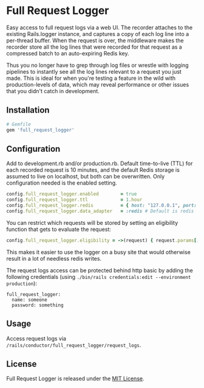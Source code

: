 # Full Request Logger

Easy access to full request logs via a web UI. The recorder attaches to the existing Rails.logger instance,
and captures a copy of each log line into a per-thread buffer. When the request is over, the middleware makes
the recorder store all the log lines that were recorded for that request as a compressed batch to an auto-expiring Redis key.

Thus you no longer have to grep through log files or wrestle with logging pipelines to instantly see all the
log lines relevant to a request you just made. This is ideal for when you're testing a feature in the wild with
production-levels of data, which may reveal performance or other issues that you didn't catch in development.

## Installation

```ruby
# Gemfile
gem 'full_request_logger'
```

## Configuration

Add to development.rb and/or production.rb. Default time-to-live (TTL) for each recorded request is 10 minutes,
and the default Redis storage is assumed to live on localhost, but both can be overwritten. Only configuration needed
is the enabled setting.

```ruby
config.full_request_logger.enabled        = true
config.full_request_logger.ttl            = 1.hour
config.full_request_logger.redis          = { host: "127.0.0.1", port: 6379, timeout: 1 }
config.full_request_logger.data_adapter   = :redis # Default is redis

```

You can restrict which requests will be stored by setting an eligibility function that gets to evaluate the request:

```ruby
config.full_request_logger.eligibility = ->(request) { request.params[:full_request_log] == "1" }
```

This makes it easier to use the logger on a busy site that would otherwise result in a lot of needless redis writes.

The request logs access can be protected behind http basic by adding the following credentials
(using `./bin/rails credentials:edit --environment production`):

```
full_request_logger:
  name: someone
  password: something
```

## Usage

Access request logs via `/rails/conductor/full_request_logger/request_logs`.

## License

Full Request Logger is released under the [MIT License](https://opensource.org/licenses/MIT).
